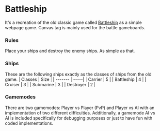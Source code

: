 # Battleship
It's a recreation of the old classic game called [Battleship](https://en.wikipedia.org/wiki/Battleship_(game)) as a simple webpage game. Canvas tag is mainly used for the battle gameboards.

### Rules
Place your ships and destroy the enemy ships. As simple as that. 

### Ships
These are the following ships exactly as the classes of ships from the old game.
| Classes | Size |
| ------- | -----|
| Carrier | 5    |
| Battleship | 4 |
| Cruiser | 3 |
| Submarine | 3 |
| Destroyer | 2 |

### Gamemodes 
There are two gamemodes: Player vs Player (PvP) and Player vs AI with an implementation of two different difficulties. Additionally, a gamemode AI vs AI is included specifically for debugging purposes or just to have fun with coded implementations.
    